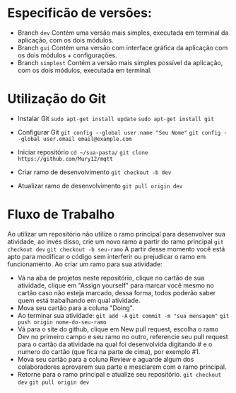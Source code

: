 # Especificão de versões:
- Branch `dev`
Contém uma versão mais simples, executada em terminal da aplicação, com os dois módulos.
- Branch `gui`
Contém uma versão com interface gráfica da aplicação com os dois módulos + configurações.
- Branch `simplest`
Contém a versão mais simples possível da aplicação, com os dois módulos, executada em terminal.

# Utilização do Git

- Instalar Git
`sudo apt-get install update`
`sudo apt-get install git`

- Configurar Git
`git config --global user.name "Seu Nome"`
`git config --global user.email email@example.com`

- Iniciar repositório
`cd ~/sua-pasta/`
`git clone https://github.com/Mury12/mqtt`
 
- Criar ramo de desenvolvimento
`git checkout -b dev`

- Atualizar ramo de desenvolvimento
`git pull origin dev`

# Fluxo de Trabalho
Ao utilizar um repositório não utilize o ramo principal para desenvolver sua atividade, ao invés disso, crie um novo ramo a partir do ramo principal
`git checkout dev`
`git checkout -b seu-ramo`
A partir desse momento você está apto para modificar o código sem interferir ou prejudicar o ramo em funcionamento. Ao criar um ramo para sua atividade:
- Vá na aba de projetos neste repositório, clique no cartão de sua atividade, clique em "Assign yourself" para marcar você mesmo no cartão caso não esteja marcado, dessa forma, todos poderão saber quem está trabalhando em qual atividade.
- Mova seu cartão para a coluna "Doing".
- Ao terminar sua atividade:
`git add -A`
`git commit -m "sua mensagem"`
`git push origin nome-do-seu-ramo`
- Vá para o site do github, clique em New pull request, escolha o ramo Dev no primeiro campo e seu ramo no outro, referencie seu pull request para o cartão da atividade na qual foi desenvolvida digitando # e o numero do cartão (que fica na parte de cima), por exemplo #1.
- Mova seu cartão para a coluna Review e aguarde algum dos colaboradores aprovarem sua parte e mesclarem com o ramo principal.
- Retorne para o ramo principal e atualize seu repositório.
`git checkout dev`
`git pull origin dev`
